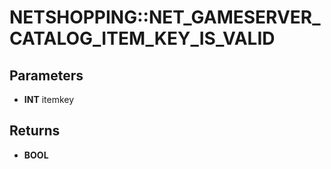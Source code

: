 # NETSHOPPING::NET_GAMESERVER_CATALOG_ITEM_KEY_IS_VALID

## Parameters
* **INT** itemkey

## Returns
* **BOOL**
